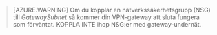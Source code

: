  >[AZURE.WARNING] Om du kopplar en nätverkssäkerhetsgrupp (NSG) till *GatewaySubnet* så kommer din VPN-gateway att sluta fungera som förväntat. KOPPLA INTE ihop NSG:er med gateway-undernät.





<!--HONumber=Jun16_HO2-->


